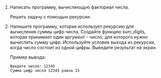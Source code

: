 1. Написать программу, вычисляющую факториал числа.

   Решить задачу с помощью рекурсии.


2. Напишите программу, которая использует рекурсию для вычисления суммы цифр числа. Создайте функцию sum_digits, которая принимает один аргумент - число, для которого нужно вычислить сумму цифр. Используйте условие выхода из рекурсии, когда число состоит из одной цифры. Выведите результат на экран.

   Пример вывода:

   ```console
   Введите число: 12345
   Сумма цифр числа 12345 равна 15
   ```